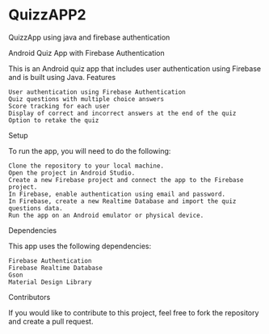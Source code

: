 # QuizzAPP2
QuizzApp using java and firebase authentication

Android Quiz App with Firebase Authentication

This is an Android quiz app that includes user authentication using Firebase and is built using Java.
Features

    User authentication using Firebase Authentication
    Quiz questions with multiple choice answers
    Score tracking for each user
    Display of correct and incorrect answers at the end of the quiz
    Option to retake the quiz

Setup

To run the app, you will need to do the following:

    Clone the repository to your local machine.
    Open the project in Android Studio.
    Create a new Firebase project and connect the app to the Firebase project.
    In Firebase, enable authentication using email and password.
    In Firebase, create a new Realtime Database and import the quiz questions data.
    Run the app on an Android emulator or physical device.

Dependencies

This app uses the following dependencies:

    Firebase Authentication
    Firebase Realtime Database
    Gson
    Material Design Library


Contributors

If you would like to contribute to this project, feel free to fork the repository and create a pull request.
